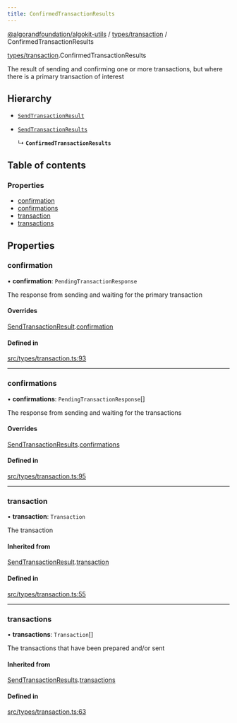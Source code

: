 ```yaml
---
title: ConfirmedTransactionResults
---
```

[@algorandfoundation/algokit-utils](/reference/algokit-utils-ts/api/readme/) / [types/transaction](/reference/algokit-utils-ts/api/modules/types_transaction/) / ConfirmedTransactionResults



[types/transaction](/reference/algokit-utils-ts/api/modules/types_transaction/).ConfirmedTransactionResults

The result of sending and confirming one or more transactions, but where there is a primary transaction of interest

## Hierarchy

- [`SendTransactionResult`]()

- [`SendTransactionResults`]()

  ↳ **`ConfirmedTransactionResults`**

## Table of contents

### Properties

- [confirmation](#confirmation)
- [confirmations](#confirmations)
- [transaction](#transaction)
- [transactions](#transactions)

## Properties

### confirmation

• **confirmation**: `PendingTransactionResponse`

The response from sending and waiting for the primary transaction

#### Overrides

[SendTransactionResult]().[confirmation](#confirmation)

#### Defined in

[src/types/transaction.ts:93](https://github.com/algorandfoundation/algokit-utils-ts/blob/main/src/types/transaction.ts#L93)

___

### confirmations

• **confirmations**: `PendingTransactionResponse`[]

The response from sending and waiting for the transactions

#### Overrides

[SendTransactionResults]().[confirmations](#confirmations)

#### Defined in

[src/types/transaction.ts:95](https://github.com/algorandfoundation/algokit-utils-ts/blob/main/src/types/transaction.ts#L95)

___

### transaction

• **transaction**: `Transaction`

The transaction

#### Inherited from

[SendTransactionResult]().[transaction](#transaction)

#### Defined in

[src/types/transaction.ts:55](https://github.com/algorandfoundation/algokit-utils-ts/blob/main/src/types/transaction.ts#L55)

___

### transactions

• **transactions**: `Transaction`[]

The transactions that have been prepared and/or sent

#### Inherited from

[SendTransactionResults]().[transactions](#transactions)

#### Defined in

[src/types/transaction.ts:63](https://github.com/algorandfoundation/algokit-utils-ts/blob/main/src/types/transaction.ts#L63)